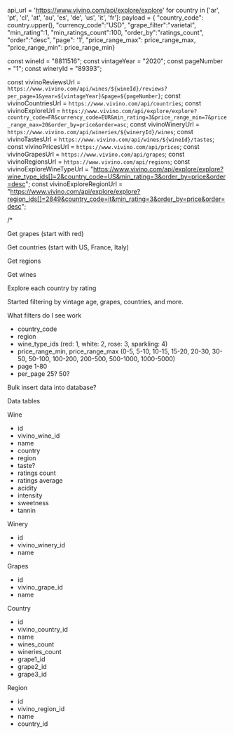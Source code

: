 api_url = 'https://www.vivino.com/api/explore/explore'
for country in ['ar', 'pt', 'cl', 'at', 'au', 'es', 'de', 'us', 'it', 'fr']:
payload = {
"country_code": country.upper(),
"currency_code":"USD",
"grape_filter":"varietal",
"min_rating":1,
"min_ratings_count":100,
"order_by":"ratings_count",
"order":"desc",
"page": '1',
"price_range_max": price_range_max,
"price_range_min": price_range_min}

const wineId = "8811516";
const vintageYear = "2020";
const pageNumber = "1";
const wineryId = "89393";

const vivinoReviewsUrl = `https://www.vivino.com/api/wines/${wineId}/reviews?per_page=1&year=${vintageYear}&page=${pageNumber}`;
const vivinoCountriesUrl = `https://www.vivino.com/api/countries`;
const vivinoExploreUrl = `https://www.vivino.com/api/explore/explore?country_code=FR&currency_code=EUR&min_rating=3&price_range_min=7&price_range_max=20&order_by=price&order=asc`;
const vivinoWineryUrl = `https://www.vivino.com/api/wineries/${wineryId}/wines`;
const vivinoTastesUrl = `https://www.vivino.com/api/wines/${wineId}/tastes`;
const vivinoPricesUrl = `https://www.vivino.com/api/prices`;
const vivinoGrapesUrl = `https://www.vivino.com/api/grapes`;
const vivinoRegionsUrl = `https://www.vivino.com/api/regions`;
const vivinoExploreWineTypeUrl =
"https://www.vivino.com/api/explore/explore?wine_type_ids[]=2&country_code=US&min_rating=3&order_by=price&order=desc";
const vivinoExploreRegionUrl =
"https://www.vivino.com/api/explore/explore?region_ids[]=2849&country_code=it&min_rating=3&order_by=price&order=desc";

/\*

Get grapes (start with red)

Get countries (start with US, France, Italy)

Get regions

Get wines

Explore each country by rating

Started filtering by vintage age, grapes, countries, and more.

What filters do I see work

-   country_code
-   region
-   wine_type_ids (red: 1, white: 2, rose: 3, sparkling: 4)
-   price_range_min, price_range_max (0-5, 5-10, 10-15, 15-20, 20-30, 30-50, 50-100, 100-200, 200-500, 500-1000, 1000-5000)
-   page 1-80
-   per_page 25? 50?

Bulk insert data into database?

Data tables

Wine

-   id
-   vivino_wine_id
-   name
-   country
-   region
-   taste?
-   ratings count
-   ratings average
-   acidity
-   intensity
-   sweetness
-   tannin

Winery

-   id
-   vivino_winery_id
-   name

Grapes

-   id
-   vivino_grape_id
-   name

Country

-   id
-   vivino_country_id
-   name
-   wines_count
-   wineries_count
-   grape1_id
-   grape2_id
-   grape3_id

Region

-   id
-   vivino_region_id
-   name
-   country_id
